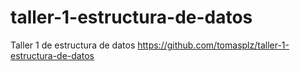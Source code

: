 # taller-1-estructura-de-datos
Taller 1 de estructura de datos
https://github.com/tomasplz/taller-1-estructura-de-datos
